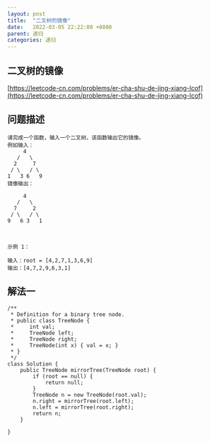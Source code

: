 ```yaml
---
layout: post
title:  "二叉树的镜像"
date:   2022-03-05 22:22:00 +0800
parent: 递归
categories: 递归
---
```


## 二叉树的镜像
[https://leetcode-cn.com/problems/er-cha-shu-de-jing-xiang-lcof](https://leetcode-cn.com/problems/er-cha-shu-de-jing-xiang-lcof)

## 问题描述
```
请完成一个函数，输入一个二叉树，该函数输出它的镜像。
例如输入：
     4
   /   \
  2     7
 / \   / \
1   3 6   9
镜像输出：

     4
   /   \
  7     2
 / \   / \
9   6 3   1

 

示例 1：

输入：root = [4,2,7,1,3,6,9]
输出：[4,7,2,9,6,3,1]
```
## 解法一
```
/**
 * Definition for a binary tree node.
 * public class TreeNode {
 *     int val;
 *     TreeNode left;
 *     TreeNode right;
 *     TreeNode(int x) { val = x; }
 * }
 */
class Solution {
    public TreeNode mirrorTree(TreeNode root) {
        if (root == null) {
            return null;
        }
        TreeNode n = new TreeNode(root.val);
        n.right = mirrorTree(root.left);
        n.left = mirrorTree(root.right);
        return n;
    }

}
```